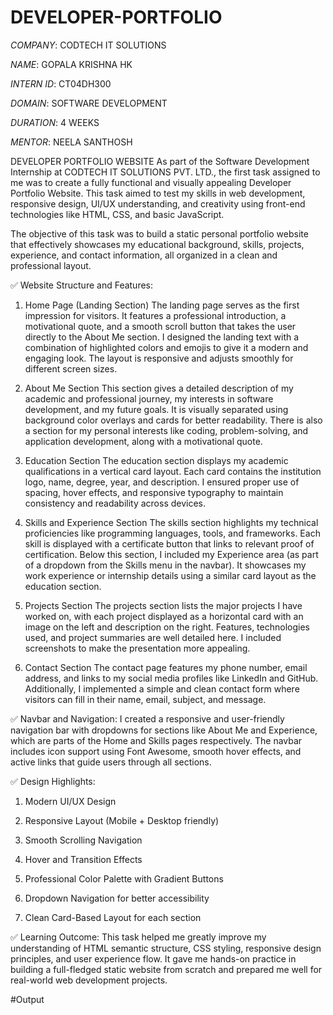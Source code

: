# DEVELOPER-PORTFOLIO

*COMPANY*: CODTECH IT SOLUTIONS

*NAME*: GOPALA KRISHNA HK

*INTERN ID*: CT04DH300

*DOMAIN*: SOFTWARE DEVELOPMENT

*DURATION*: 4 WEEKS

*MENTOR*: NEELA SANTHOSH

DEVELOPER PORTFOLIO WEBSITE
As part of the Software Development Internship at CODTECH IT SOLUTIONS PVT. LTD., the first task assigned to me was to create a fully functional and visually appealing Developer Portfolio Website. This task aimed to test my skills in web development, responsive design, UI/UX understanding, and creativity using front-end technologies like HTML, CSS, and basic JavaScript.

The objective of this task was to build a static personal portfolio website that effectively showcases my educational background, skills, projects, experience, and contact information, all organized in a clean and professional layout.

✅ Website Structure and Features:
1. Home Page (Landing Section)
The landing page serves as the first impression for visitors. It features a professional introduction, a motivational quote, and a smooth scroll button that takes the user directly to the About Me section. I designed the landing text with a combination of highlighted colors and emojis to give it a modern and engaging look. The layout is responsive and adjusts smoothly for different screen sizes.

2. About Me Section
This section gives a detailed description of my academic and professional journey, my interests in software development, and my future goals. It is visually separated using background color overlays and cards for better readability. There is also a section for my personal interests like coding, problem-solving, and application development, along with a motivational quote.

3. Education Section
The education section displays my academic qualifications in a vertical card layout. Each card contains the institution logo, name, degree, year, and description. I ensured proper use of spacing, hover effects, and responsive typography to maintain consistency and readability across devices.

4. Skills and Experience Section
The skills section highlights my technical proficiencies like programming languages, tools, and frameworks. Each skill is displayed with a certificate button that links to relevant proof of certification. Below this section, I included my Experience area (as part of a dropdown from the Skills menu in the navbar). It showcases my work experience or internship details using a similar card layout as the education section.

5. Projects Section
The projects section lists the major projects I have worked on, with each project displayed as a horizontal card with an image on the left and description on the right. Features, technologies used, and project summaries are well detailed here. I included screenshots to make the presentation more appealing.

6. Contact Section
The contact page features my phone number, email address, and links to my social media profiles like LinkedIn and GitHub. Additionally, I implemented a simple and clean contact form where visitors can fill in their name, email, subject, and message.

✅ Navbar and Navigation:
I created a responsive and user-friendly navigation bar with dropdowns for sections like About Me and Experience, which are parts of the Home and Skills pages respectively. The navbar includes icon support using Font Awesome, smooth hover effects, and active links that guide users through all sections.

✅ Design Highlights:
1. Modern UI/UX Design

2. Responsive Layout (Mobile + Desktop friendly)

3. Smooth Scrolling Navigation

4. Hover and Transition Effects

5. Professional Color Palette with Gradient Buttons

6. Dropdown Navigation for better accessibility

7. Clean Card-Based Layout for each section

✅ Learning Outcome:
This task helped me greatly improve my understanding of HTML semantic structure, CSS styling, responsive design principles, and user experience flow. It gave me hands-on practice in building a full-fledged static website from scratch and prepared me well for real-world web development projects.

#Output


